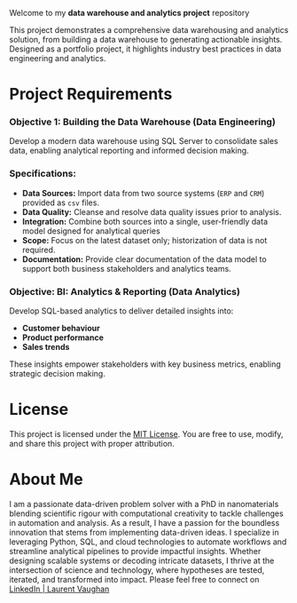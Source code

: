 Welcome to my **data warehouse and analytics project** repository

This project demonstrates a comprehensive data warehousing and analytics solution, from building a data warehouse to generating actionable insights. Designed as a portfolio project, it highlights industry best practices in data engineering and analytics.

# **Project Requirements**

### **Objective 1: Building the Data Warehouse (Data Engineering)**

Develop a modern data warehouse using SQL Server to consolidate sales data, enabling analytical reporting and informed decision making.

### **Specifications:**
- **Data Sources:** Import data from two source systems (`ERP` and `CRM`) provided as `csv` files.
- **Data Quality:** Cleanse and resolve data quality issues prior to analysis.
- **Integration:** Combine both sources into a single, user-friendly data model designed for analytical queries
- **Scope:** Focus on the latest dataset only; historization of data is not required.
- **Documentation:** Provide clear documentation of the data model to support both business stakeholders and analytics teams.

### **Objective: BI: Analytics & Reporting (Data Analytics)**

Develop SQL-based analytics to deliver detailed insights into:

- **Customer behaviour**
- **Product performance**
- **Sales trends**

These insights empower stakeholders with key business metrics, enabling strategic decision making.

# **License**

This project is licensed under the [MIT License](https://choosealicense.com/licenses/mit/). You are free to use, modify, and share this project with proper attribution.

# **About Me**

I am a passionate data-driven problem solver with a PhD in nanomaterials blending scientific rigour with computational creativity to tackle challenges in automation and analysis. As a result, I have a passion for the boundless innovation that stems from implementing data-driven ideas. I specialize in leveraging Python, SQL, and cloud technologies to automate workflows and streamline analytical pipelines to provide impactful insights. Whether designing scalable systems or decoding intricate datasets, I thrive at the intersection of science and technology, where hypotheses are tested, iterated, and transformed into impact. Please feel free to connect on [LinkedIn | Laurent Vaughan](https://www.linkedin.com/in/laurent-vaughan-38762814b/)
